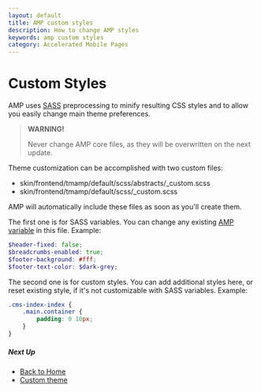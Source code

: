 ```yaml
---
layout: default
title: AMP custom styles
description: How to change AMP styles
keywords: amp custom styles
category: Accelerated Mobile Pages
---
```


# Custom Styles

AMP uses [SASS](http://sass-lang.com/guide) preprocessing to minify resulting
CSS styles and to allow you easily change main theme preferences.

> **WARNING!**
>
> Never change AMP core files, as they will be overwritten on the next update.

Theme customization can be accomplished with two custom files:

 -  skin/frontend/tmamp/default/scss/abstracts/_custom.scss
 -  skin/frontend/tmamp/default/scss/_custom.scss

AMP will automatically include these files as soon as you'll create them.

The first one is for SASS variables. You can change any existing
[AMP variable](../sass-variables) in this file. Example:

```scss
$header-fixed: false;
$breadcrumbs-enabled: true;
$footer-background: #fff;
$footer-text-color: $dark-grey;
```

The second one is for custom styles. You can add additional styles here, or
reset existing style, if it's not customizable with SASS variables. Example:

```scss
.cms-index-index {
    .main.container {
        padding: 0 10px;
    }
}
```

##### Next Up

 -  [Back to Home](/m1/extensions/amp/)
 -  [Custom theme](/m1/extensions/amp/customization/design/custom-theme/)
